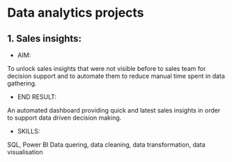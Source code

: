 # Data analytics projects

## 1. Sales insights:

 - AIM: 
 
 To unlock sales insights that were not visible before to sales team for decision support and to automate them to reduce manual time spent in data gathering.
 
 - END RESULT:
 
 An automated dashboard providing quick and latest sales insights in order to support data driven decision making.
 
 - SKILLS:
 
 SQL, Power BI
 Data quering, data cleaning, data transformation, data visualisation
